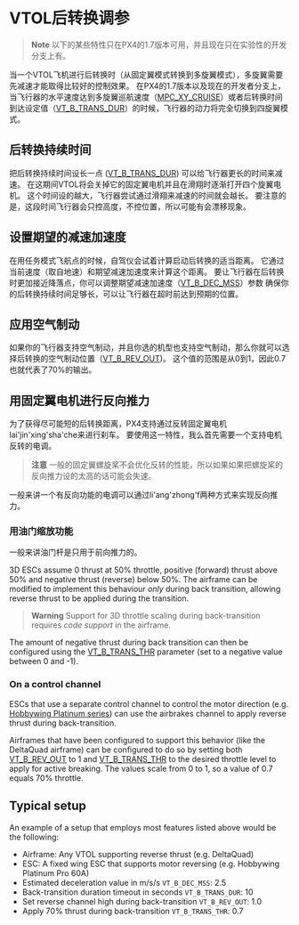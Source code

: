 # VTOL后转换调参

> **Note** 以下的某些特性只在PX4的1.7版本可用，并且现在只在实验性的开发分支上有。

当一个VTOL飞机进行后转换时（从固定翼模式转换到多旋翼模式），多旋翼需要先减速才能取得比较好的控制效果。 在PX4的1.7版本以及现在的开发者分支上，当飞行器的水平速度达到多旋翼巡航速度（[MPC_XY_CRUISE](../advanced_config/parameter_reference.md#MPC_XY_CRUISE)）或者后转换时间到达设定值（[VT_B_TRANS_DUR](../advanced_config/parameter_reference.md#VT_B_TRANS_DUR)）的时候，飞行器的动力将完全切换到四旋翼模式。

## 后转换持续时间

把后转换持续时间设长一点 ([VT_B_TRANS_DUR](../advanced_config/parameter_reference.md#VT_B_TRANS_DUR)) 可以给飞行器更长的时间来减速。 在这期间VTOL将会关掉它的固定翼电机并且在滑翔时逐渐打开四个旋翼电机。 这个时间设的越大，飞行器尝试通过滑翔来减速的时间就会越长。 要注意的是，这段时间飞行器会只控高度，不控位置，所以可能有会漂移现象。

## 设置期望的减速加速度

在用任务模式飞航点的时候，自驾仪会试着计算启动后转换的适当距离。 它通过当前速度（取自地速）和期望减速加速度来计算这个距离。 要让飞行器在后转换时更加接近降落点，你可以调整期望减速加速度（[VT_B_DEC_MSS](../advanced_config/parameter_reference.md#VT_B_DEC_MSS)）参数 确保你的后转换持续时间足够长，可以让飞行器在超时前达到预期的位置。

## 应用空气制动

如果你的飞行器支持空气制动，并且你选的机型也支持空气制动，那么你就可以选择后转换的空气制动位置（[VT_B_REV_OUT](../advanced_config/parameter_reference.md#VT_B_REV_OUT))。 这个值的范围是从0到1，因此0.7也就代表了70%的输出。

## 用固定翼电机进行反向推力

为了获得尽可能短的后转换距离，PX4支持通过反转固定翼电机lai'jin'xing'sha'che来进行刹车。 要使用这一特性，我么首先需要一个支持电机反转的电调。

> **注意** 一般的固定翼螺旋桨不会优化反转的性能，所以如果如果把螺旋桨的反向推力设的太高的话可能会失速。

一般来讲一个有反向功能的电调可以通过li'ang'zhong'f两种方式来实现反向推力。

### 用油门缩放功能

一般来讲油门杆是只用于前向推力的。

3D ESCs assume 0 thrust at 50% throttle, positive (forward) thrust above 50% and negative thrust (reverse) below 50%. The airframe can be modified to implement this behaviour *only* during back transition, allowing reverse thrust to be applied during the transition.

> **Warning** Support for 3D throttle scaling during back-transition requires *code support* in the airframe.

The amount of negative thrust during back transition can then be configured using the [VT_B_TRANS_THR](../advanced_config/parameter_reference.md#VT_B_TRANS_THR) parameter (set to a negative value between 0 and -1).

### On a control channel

ESCs that use a separate control channel to control the motor direction (e.g. [Hobbywing Platinum series](http://www.hobbywing.com/category.php?id=44&filter_attr=6345.6346)) can use the airbrakes channel to apply reverse thrust during back-transition.

Airframes that have been configured to support this behavior (like the DeltaQuad airframe) can be configured to do so by setting both [VT_B_REV_OUT](../advanced_config/parameter_reference.md#VT_B_REV_OUT) to 1 and [VT_B_TRANS_THR](../advanced_config/parameter_reference.md#VT_B_TRANS_THR) to the desired throttle level to apply for active breaking. The values scale from 0 to 1, so a value of 0.7 equals 70% throttle.

## Typical setup

An example of a setup that employs most features listed above would be the following:

- Airframe: Any VTOL supporting reverse thrust (e.g. DeltaQuad)
- ESC: A fixed wing ESC that supports motor reversing (e.g. Hobbywing Platinum Pro 60A)
- Estimated deceleration value in m/s/s `VT_B_DEC_MSS`: 2.5
- Back-transition duration timeout in seconds `VT_B_TRANS_DUR`: 10
- Set reverse channel high during back-transition `VT_B_REV_OUT`: 1.0
- Apply 70% thrust during back-transition `VT_B_TRANS_THR`: 0.7